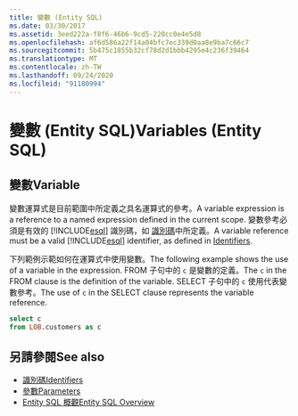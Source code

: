 ```yaml
---
title: 變數 (Entity SQL)
ms.date: 03/30/2017
ms.assetid: 3eed222a-f8f6-46b6-9cd5-220cc0e4e5d8
ms.openlocfilehash: af6d586a22f14a04bfc7ec339d0aa8e9ba7c66c7
ms.sourcegitcommit: 5b475c1855b32cf78d2d1bbb4295e4c236f39464
ms.translationtype: MT
ms.contentlocale: zh-TW
ms.lasthandoff: 09/24/2020
ms.locfileid: "91180994"
---
```

# <a name="variables-entity-sql"></a><span data-ttu-id="b27d7-102">變數 (Entity SQL)</span><span class="sxs-lookup"><span data-stu-id="b27d7-102">Variables (Entity SQL)</span></span>

## <a name="variable"></a><span data-ttu-id="b27d7-103">變數</span><span class="sxs-lookup"><span data-stu-id="b27d7-103">Variable</span></span>  

 <span data-ttu-id="b27d7-104">變數運算式是目前範圍中所定義之具名運算式的參考。</span><span class="sxs-lookup"><span data-stu-id="b27d7-104">A variable expression is a reference to a named expression defined in the current scope.</span></span> <span data-ttu-id="b27d7-105">變數參考必須是有效的 [!INCLUDE[esql](../../../../../../includes/esql-md.md)] 識別碼，如 [識別碼](identifiers-entity-sql.md)中所定義。</span><span class="sxs-lookup"><span data-stu-id="b27d7-105">A variable reference must be a valid [!INCLUDE[esql](../../../../../../includes/esql-md.md)] identifier, as defined in [Identifiers](identifiers-entity-sql.md).</span></span>  
  
 <span data-ttu-id="b27d7-106">下列範例示範如何在運算式中使用變數。</span><span class="sxs-lookup"><span data-stu-id="b27d7-106">The following example shows the use of a variable in the expression.</span></span> <span data-ttu-id="b27d7-107">FROM 子句中的 `c` 是變數的定義。</span><span class="sxs-lookup"><span data-stu-id="b27d7-107">The `c` in the FROM clause is the definition of the variable.</span></span> <span data-ttu-id="b27d7-108">SELECT 子句中的 `c` 使用代表變數參考。</span><span class="sxs-lookup"><span data-stu-id="b27d7-108">The use of `c` in the SELECT clause represents the variable reference.</span></span>  
  
```sql  
select c
from LOB.customers as c  
```  
  
## <a name="see-also"></a><span data-ttu-id="b27d7-109">另請參閱</span><span class="sxs-lookup"><span data-stu-id="b27d7-109">See also</span></span>

- [<span data-ttu-id="b27d7-110">識別碼</span><span class="sxs-lookup"><span data-stu-id="b27d7-110">Identifiers</span></span>](identifiers-entity-sql.md)
- [<span data-ttu-id="b27d7-111">參數</span><span class="sxs-lookup"><span data-stu-id="b27d7-111">Parameters</span></span>](parameters-entity-sql.md)
- [<span data-ttu-id="b27d7-112">Entity SQL 概觀</span><span class="sxs-lookup"><span data-stu-id="b27d7-112">Entity SQL Overview</span></span>](entity-sql-overview.md)
